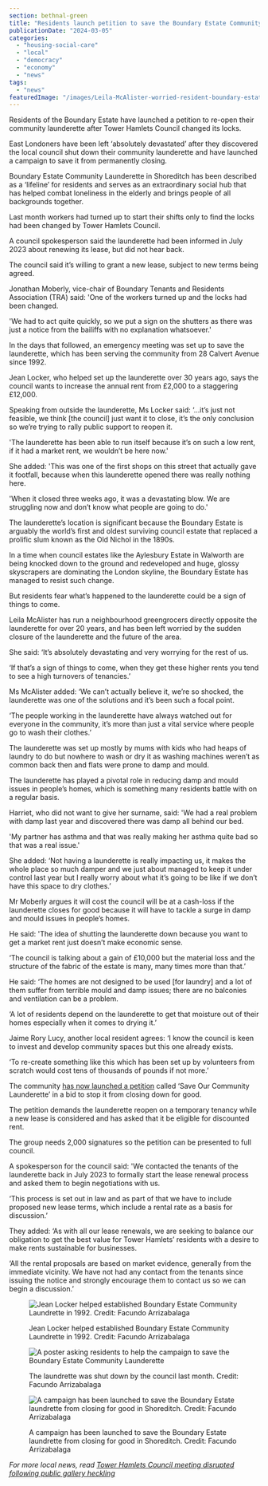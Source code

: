 ```yaml
---
section: bethnal-green
title: "Residents launch petition to save the Boundary Estate Community Launderette"
publicationDate: "2024-03-05"
categories: 
  - "housing-social-care"
  - "local"
  - "democracy"
  - "economy"
  - "news"
tags: 
  - "news"
featuredImage: "/images/Leila-McAlister-worried-resident-boundary-estate-launderette.jpg"
---
```


Residents of the Boundary Estate have launched a petition to re-open their community launderette after Tower Hamlets Council changed its locks.

East Londoners have been left ‘absolutely devastated’ after they discovered the local council shut down their community launderette and have launched a campaign to save it from permanently closing.

Boundary Estate Community Launderette in Shoreditch has been described as a ‘lifeline’ for residents and serves as an extraordinary social hub that has helped combat loneliness in the elderly and brings people of all backgrounds together.

Last month workers had turned up to start their shifts only to find the locks had been changed by Tower Hamlets Council.

A council spokesperson said the launderette had been informed in July 2023 about renewing its lease, but did not hear back.

The council said it’s willing to grant a new lease, subject to new terms being agreed.

Jonathan Moberly, vice-chair of Boundary Tenants and Residents Association (TRA) said: 'One of the workers turned up and the locks had been changed. 

'We had to act quite quickly, so we put a sign on the shutters as there was just a notice from the bailiffs with no explanation whatsoever.'

In the days that followed, an emergency meeting was set up to save the launderette, which has been serving the community from 28 Calvert Avenue since 1992.

Jean Locker, who helped set up the launderette over 30 years ago, says the council wants to increase the annual rent from £2,000 to a staggering £12,000.

Speaking from outside the launderette, Ms Locker said: ‘…it’s just not feasible, we think \[the council\] just want it to close, it’s the only conclusion so we’re trying to rally public support to reopen it.

'The launderette has been able to run itself because it’s on such a low rent, if it had a market rent, we wouldn’t be here now.'

She added: 'This was one of the first shops on this street that actually gave it footfall, because when this launderette opened there was really nothing here.

'When it closed three weeks ago, it was a devastating blow. We are struggling now and don’t know what people are going to do.'

The launderette’s location is significant because the Boundary Estate is arguably the world’s first and oldest surviving council estate that replaced a prolific slum known as the Old Nichol in the 1890s.

In a time when council estates like the Aylesbury Estate in Walworth are being knocked down to the ground and redeveloped and huge, glossy skyscrapers are dominating the London skyline, the Boundary Estate has managed to resist such change.

But residents fear what’s happened to the launderette could be a sign of things to come.

Leila McAlister has run a neighbourhood greengrocers directly opposite the launderette for over 20 years, and has been left worried by the sudden closure of the launderette and the future of the area.

She said: ‘It’s absolutely devastating and very worrying for the rest of us.

‘If that’s a sign of things to come, when they get these higher rents you tend to see a high turnovers of tenancies.’

Ms McAlister added: ‘We can’t actually believe it, we’re so shocked, the launderette was one of the solutions and it’s been such a focal point.

‘The people working in the launderette have always watched out for everyone in the community, it’s more than just a vital service where people go to wash their clothes.’

The launderette was set up mostly by mums with kids who had heaps of laundry to do but nowhere to wash or dry it as washing machines weren’t as common back then and flats were prone to damp and mould.

The launderette has played a pivotal role in reducing damp and mould issues in people’s homes, which is something many residents battle with on a regular basis.

Harriet, who did not want to give her surname, said: 'We had a real problem with damp last year and discovered there was damp all behind our bed.

'My partner has asthma and that was really making her asthma quite bad so that was a real issue.'

She added: ‘Not having a launderette is really impacting us, it makes the whole place so much damper and we just about managed to keep it under control last year but I really worry about what it’s going to be like if we don’t have this space to dry clothes.’

Mr Moberly argues it will cost the council will be at a cash-loss if the launderette closes for good because it will have to tackle a surge in damp and mould issues in people’s homes.

He said: 'The idea of shutting the launderette down because you want to get a market rent just doesn’t make economic sense.

‘The council is talking about a gain of £10,000 but the material loss and the structure of the fabric of the estate is many, many times more than that.’

He said: ‘The homes are not designed to be used \[for laundry\] and a lot of them suffer from terrible mould and damp issues; there are no balconies and ventilation can be a problem.

‘A lot of residents depend on the launderette to get that moisture out of their homes especially when it comes to drying it.’

Jaime Rory Lucy, another local resident agrees: ‘I know the council is keen to invest and develop community spaces but this one already exists.

‘To re-create something like this which has been set up by volunteers from scratch would cost tens of thousands of pounds if not more.’

The community [has now launched a petition](https://docs.google.com/forms/d/e/1FAIpQLSdvK4MC8YyOH87gfuytEzF5PcKG9kuvvfk5-QAJzHLxZNjDzg/viewform) called ‘Save Our Community Launderette’ in a bid to stop it from closing down for good.

The petition demands the launderette reopen on a temporary tenancy while a new lease is considered and has asked that it be eligible for discounted rent.

The group needs 2,000 signatures so the petition can be presented to full council.

A spokesperson for the council said: 'We contacted the tenants of the launderette back in July 2023 to formally start the lease renewal process and asked them to begin negotiations with us.

‘This process is set out in law and as part of that we have to include proposed new lease terms, which include a rental rate as a basis for discussion.’

They added: ‘As with all our lease renewals, we are seeking to balance our obligation to get the best value for Tower Hamlets’ residents with a desire to make rents sustainable for businesses.

‘All the rental proposals are based on market evidence, generally from the immediate vicinity. We have not had any contact from the tenants since issuing the notice and strongly encourage them to contact us so we can begin a discussion.’

<figure>

![Jean Locker helped established Boundary Estate Community Laundrette in 1992. Credit: Facundo Arrizabalaga](/images/Jean-Locker-helped-established-Boundary-Estate-Community-Laundrette-in-1992-1024x637.jpg)

<figcaption>

Jean Locker helped established Boundary Estate Community Laundrette in 1992. Credit: Facundo Arrizabalaga

</figcaption>

</figure>

<figure>

![A poster asking residents to help the campaign to save the Boundary Estate Community Launderette](/images/Save-Boundary-Estate-launderette-1024x696.jpg)

<figcaption>

The laundrette was shut down by the council last month. Credit: Facundo Arrizabalaga

</figcaption>

</figure>

<figure>

![A campaign has been launched to save the Boundary Estate laundrette from closing for good in Shoreditch. Credit: Facundo Arrizabalaga](/images/Campaign-to-save-boundary-estate-launderette-1024x683.jpg)

<figcaption>

A campaign has been launched to save the Boundary Estate laundrette from closing for good in Shoreditch. Credit: Facundo Arrizabalaga

</figcaption>

</figure>

_For more local news, read_ [_Tower Hamlets Council meeting disrupted following public gallery heckling_](https://romanroadlondon.com/tower-hamlets-council-meeting-chaos/)
